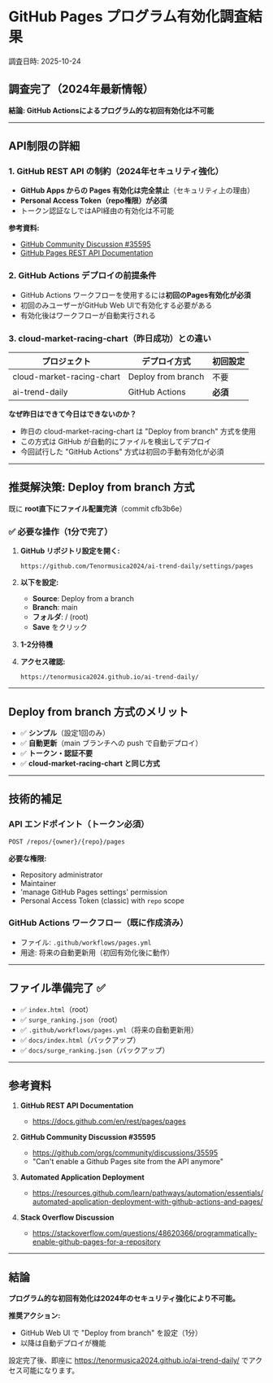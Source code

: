 # GitHub Pages プログラム有効化調査結果

調査日時: 2025-10-24

## 調査完了（2024年最新情報）

**結論: GitHub Actionsによるプログラム的な初回有効化は不可能**

---

## API制限の詳細

### 1. GitHub REST API の制約（2024年セキュリティ強化）

- **GitHub Apps からの Pages 有効化は完全禁止**（セキュリティ上の理由）
- **Personal Access Token（repo権限）が必須**
- トークン認証なしではAPI経由の有効化は不可能

**参考資料:**
- [GitHub Community Discussion #35595](https://github.com/orgs/community/discussions/35595)
- [GitHub Pages REST API Documentation](https://docs.github.com/en/rest/pages/pages)

### 2. GitHub Actions デプロイの前提条件

- GitHub Actions ワークフローを使用するには**初回のPages有効化が必須**
- 初回のみユーザーがGitHub Web UIで有効化する必要がある
- 有効化後はワークフローが自動実行される

### 3. cloud-market-racing-chart（昨日成功）との違い

| プロジェクト | デプロイ方式 | 初回設定 |
|-------------|-------------|---------|
| cloud-market-racing-chart | Deploy from branch | 不要 |
| ai-trend-daily | GitHub Actions | **必須** |

**なぜ昨日はできて今日はできないのか？**

- 昨日の cloud-market-racing-chart は "Deploy from branch" 方式を使用
- この方式は GitHub が自動的にファイルを検出してデプロイ
- 今回試行した "GitHub Actions" 方式は初回の手動有効化が必須

---

## 推奨解決策: Deploy from branch 方式

既に **root直下にファイル配置完済**（commit cfb3b6e）

### ✅ 必要な操作（1分で完了）

1. **GitHub リポジトリ設定を開く:**
   ```
   https://github.com/Tenormusica2024/ai-trend-daily/settings/pages
   ```

2. **以下を設定:**
   - **Source**: Deploy from a branch
   - **Branch**: main
   - **フォルダ**: / (root)
   - **Save** をクリック

3. **1-2分待機**

4. **アクセス確認:**
   ```
   https://tenormusica2024.github.io/ai-trend-daily/
   ```

---

## Deploy from branch 方式のメリット

- ✅ **シンプル**（設定1回のみ）
- ✅ **自動更新**（main ブランチへの push で自動デプロイ）
- ✅ **トークン・認証不要**
- ✅ **cloud-market-racing-chart と同じ方式**

---

## 技術的補足

### API エンドポイント（トークン必須）

```bash
POST /repos/{owner}/{repo}/pages
```

**必要な権限:**
- Repository administrator
- Maintainer
- 'manage GitHub Pages settings' permission
- Personal Access Token (classic) with `repo` scope

### GitHub Actions ワークフロー（既に作成済み）

- ファイル: `.github/workflows/pages.yml`
- 用途: 将来の自動更新用（初回有効化後に動作）

---

## ファイル準備完了 ✅

- ✅ `index.html`（root）
- ✅ `surge_ranking.json`（root）
- ✅ `.github/workflows/pages.yml`（将来の自動更新用）
- ✅ `docs/index.html`（バックアップ）
- ✅ `docs/surge_ranking.json`（バックアップ）

---

## 参考資料

1. **GitHub REST API Documentation**
   - https://docs.github.com/en/rest/pages/pages

2. **GitHub Community Discussion #35595**
   - https://github.com/orgs/community/discussions/35595
   - "Can't enable a Github Pages site from the API anymore"

3. **Automated Application Deployment**
   - https://resources.github.com/learn/pathways/automation/essentials/automated-application-deployment-with-github-actions-and-pages/

4. **Stack Overflow Discussion**
   - https://stackoverflow.com/questions/48620366/programmatically-enable-github-pages-for-a-repository

---

## 結論

**プログラム的な初回有効化は2024年のセキュリティ強化により不可能。**

**推奨アクション:**
- GitHub Web UI で "Deploy from branch" を設定（1分）
- 以降は自動デプロイが機能

設定完了後、即座に https://tenormusica2024.github.io/ai-trend-daily/ でアクセス可能になります。
